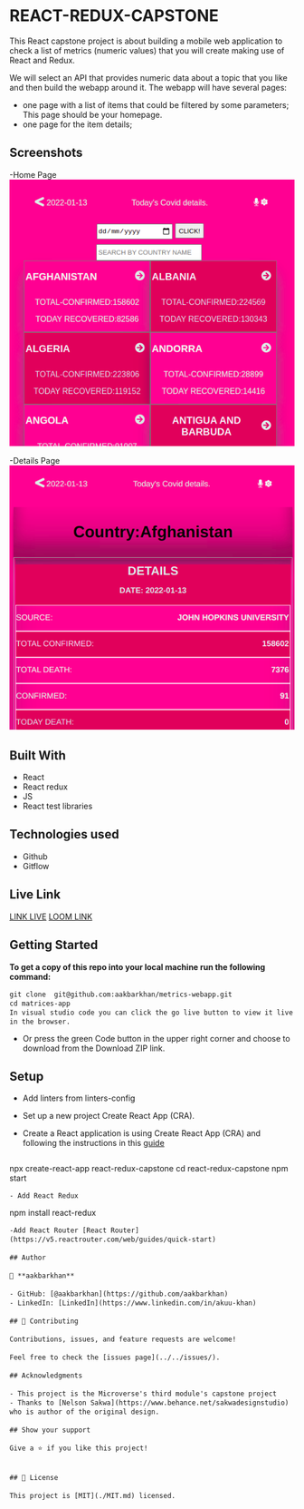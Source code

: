 
#  REACT-REDUX-CAPSTONE

This React capstone project is about building a mobile web application to check a list of metrics (numeric values) that you will create making use of React and Redux.

We will select an API that provides numeric data about a topic that you like and then build the webapp around it. The webapp will have several pages:
- one page with a list of items that could be filtered by some parameters; This page should be your homepage.
- one page for the item details;

## Screenshots

-Home Page 
![screenshot](./home.png)

-Details Page
![screenshot](detail.png)

## Built With

- React 
- React redux
- JS
- React test libraries

## Technologies used

- Github
- Gitflow


## Live Link 
[LINK LIVE](https://coviid.netlify.app/)
[LOOM LINK](https://www.loom.com/share/a5ffa81c46d64a61baa132ecad7dfa99)
## Getting Started

**To get a copy of this repo into your local machine run the following command:**
```
git clone  git@github.com:aakbarkhan/metrics-webapp.git
cd matrices-app
In visual studio code you can click the go live button to view it live in the browser.
```
- Or press the green Code button in the upper right corner and choose to download from the Download ZIP link.


## Setup

- Add linters from linters-config

- Set up a new project Create React App (CRA).

- Create a React application is using Create React App (CRA) and following the instructions in this [guide](https://reactjs.org/docs/create-a-new-react-app.html#create-react-app)
  
  
  ```
npx create-react-app react-redux-capstone
cd react-redux-capstone
npm start

  ```
  - Add React Redux
 ```
 npm install react-redux

 ```
-Add React Router [React Router](https://v5.reactrouter.com/web/guides/quick-start)

## Author

👤 **aakbarkhan**

- GitHub: [@aakbarkhan](https://github.com/aakbarkhan)
- LinkedIn: [LinkedIn](https://www.linkedin.com/in/akuu-khan)

## 🤝 Contributing

Contributions, issues, and feature requests are welcome!

Feel free to check the [issues page](../../issues/).

## Acknowledgments

- This project is the Microverse's third module's capstone project
- Thanks to [Nelson Sakwa](https://www.behance.net/sakwadesignstudio) who is author of the original design.

## Show your support

Give a ⭐️ if you like this project!


## 📝 License

This project is [MIT](./MIT.md) licensed.